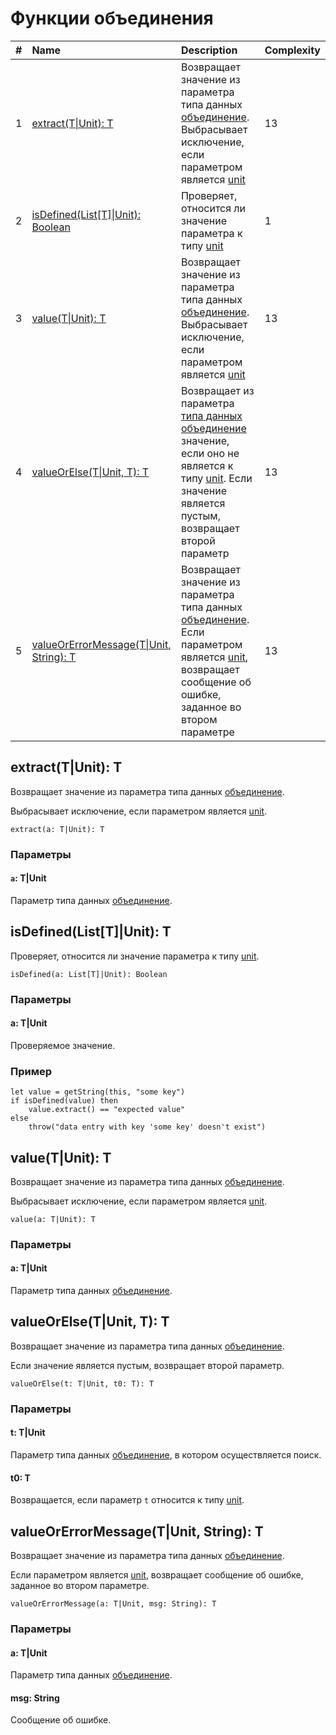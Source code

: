 # Функции объединения

| # | Name | Description | Complexity |
| :--- | :--- | :--- | :--- |
| 1 | [extract(T&#124;Unit): T](#extract) | Возвращает значение из параметра типа данных [объединение](/ru/ride/data-types/union).<br>Выбрасывает исключение, если параметром является [unit](/ru/ride/data-types/unit) | 13 |
| 2 | [isDefined(List[T]&#124;Unit): Boolean](#isDefined) | Проверяет, относится ли значение параметра к типу [unit](/ru/ride/data-types/unit) | 1 |
| 3 | [value(T&#124;Unit): T](#value) | Возвращает значение из параметра типа данных [объединение](/ru/ride/data-types/union).<br>Выбрасывает исключение, если параметром является [unit](/ru/ride/data-types/unit) | 13 |
| 4 | [valueOrElse(T&#124;Unit, T): T](#valueOrElse) | Возвращает из параметра [типа данных объединение](/ru/ride/data-types/union) значение, если оно не является к типу [unit](/ru/ride/data-types/unit). Если значение является пустым, возвращает второй параметр | 13 |
| 5 | [valueOrErrorMessage(T&#124;Unit, String): T](#value-error) | Возвращает значение из параметра типа данных [объединение](/ru/ride/data-types/union).<br>Если параметром является [unit](/ru/ride/data-types/unit), возвращает сообщение об ошибке, заданное во втором параметре | 13 |

## extract(T|Unit): T<a id="extract"></a>

Возвращает значение из параметра типа данных [объединение](/ru/ride/data-types/union).

Выбрасывает исключение, если параметром является [unit](/ru/ride/data-types/unit).

``` ride
extract(a: T|Unit): T
```

### Параметры

#### `a`: T|Unit

Параметр типа данных [объединение](/ru/ride/data-types/union).

## isDefined(List[T]|Unit): T<a id="isDefined"></a>

Проверяет, относится ли значение параметра к типу [unit](/ru/ride/data-types/unit).

```ride
isDefined(a: List[T]|Unit): Boolean
```

### Параметры

#### a: T|Unit

Проверяемое значение.

### Пример

```ride
let value = getString(this, "some key")
if isDefined(value) then
    value.extract() == "expected value"
else
    throw("data entry with key 'some key' doesn't exist")
```

## value(T|Unit): T<a id="value"></a>

Возвращает значение из параметра типа данных [объединение](/ru/ride/data-types/union).

Выбрасывает исключение, если параметром является [unit](/ru/ride/data-types/unit).

``` ride
value(a: T|Unit): T
```

### Параметры

#### a: T|Unit

Параметр типа данных [объединение](/ru/ride/data-types/union).

## valueOrElse(T|Unit, T): T<a id="valueOrElse"></a>

Возвращает значение из параметра типа данных [объединение](/ru/ride/data-types/union).

Если значение является пустым, возвращает второй параметр.

``` ride
valueOrElse(t: T|Unit, t0: T): T
```

### Параметры

#### t: T|Unit

Параметр типа данных [объединение](/ru/ride/data-types/union), в котором осуществляется поиск.

#### t0: T

Возвращается, если параметр `t` относится к типу [unit](/ru/ride/data-types/unit).

## valueOrErrorMessage(T|Unit, String): T<a id="value-error"></a>

Возвращает значение из параметра типа данных [объединение](/ru/ride/data-types/union).

Если параметром является [unit](/ru/ride/data-types/unit), возвращает сообщение об ошибке, заданное во втором параметре.

``` ride
valueOrErrorMessage(a: T|Unit, msg: String): T
```

### Параметры

#### a: T|Unit

Параметр типа данных [объединение](/ru/ride/data-types/union).

#### msg: String

Сообщение об ошибке.
